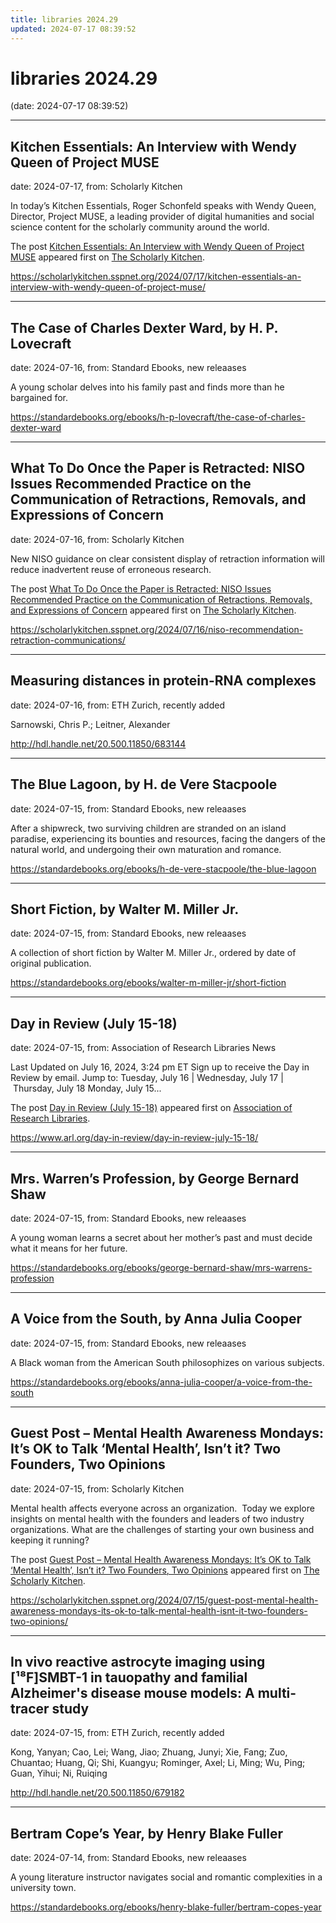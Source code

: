 ```yaml
---
title: libraries 2024.29
updated: 2024-07-17 08:39:52
---
```


# libraries 2024.29

(date: 2024-07-17 08:39:52)

---

## Kitchen Essentials: An Interview with Wendy Queen of Project MUSE

date: 2024-07-17, from: Scholarly Kitchen

<p>In today’s Kitchen Essentials, Roger Schonfeld speaks with Wendy Queen, Director, Project MUSE, a leading provider of digital humanities and social science content for the scholarly community around the world. </p>
<p>The post <a href="https://scholarlykitchen.sspnet.org/2024/07/17/kitchen-essentials-an-interview-with-wendy-queen-of-project-muse/">Kitchen Essentials: An Interview with Wendy Queen of Project MUSE</a> appeared first on <a href="https://scholarlykitchen.sspnet.org">The Scholarly Kitchen</a>.</p>
 

<https://scholarlykitchen.sspnet.org/2024/07/17/kitchen-essentials-an-interview-with-wendy-queen-of-project-muse/>

---

## The Case of Charles Dexter Ward, by H. P. Lovecraft

date: 2024-07-16, from: Standard Ebooks, new releaases

A young scholar delves into his family past and finds more than he bargained for. 

<https://standardebooks.org/ebooks/h-p-lovecraft/the-case-of-charles-dexter-ward>

---

## What To Do Once the Paper is Retracted: NISO Issues Recommended Practice on the Communication of Retractions, Removals, and Expressions of Concern

date: 2024-07-16, from: Scholarly Kitchen

<p>New NISO guidance on clear consistent display of retraction information will reduce inadvertent reuse of erroneous research.</p>
<p>The post <a href="https://scholarlykitchen.sspnet.org/2024/07/16/niso-recommendation-retraction-communications/">What To Do Once the Paper is Retracted: NISO Issues Recommended Practice on the Communication of Retractions, Removals, and Expressions of Concern</a> appeared first on <a href="https://scholarlykitchen.sspnet.org">The Scholarly Kitchen</a>.</p>
 

<https://scholarlykitchen.sspnet.org/2024/07/16/niso-recommendation-retraction-communications/>

---

## Measuring distances in protein-RNA complexes

date: 2024-07-16, from: ETH Zurich, recently added

Sarnowski, Chris P.; Leitner, Alexander 

<http://hdl.handle.net/20.500.11850/683144>

---

## The Blue Lagoon, by H. de Vere Stacpoole

date: 2024-07-15, from: Standard Ebooks, new releaases

After a shipwreck, two surviving children are stranded on an island paradise, experiencing its bounties and resources, facing the dangers of the natural world, and undergoing their own maturation and romance. 

<https://standardebooks.org/ebooks/h-de-vere-stacpoole/the-blue-lagoon>

---

## Short Fiction, by Walter M. Miller Jr.

date: 2024-07-15, from: Standard Ebooks, new releaases

A collection of short fiction by Walter M. Miller Jr., ordered by date of original publication. 

<https://standardebooks.org/ebooks/walter-m-miller-jr/short-fiction>

---

## Day in Review (July 15-18)

date: 2024-07-15, from: Association of Research Libraries News

<p>Last Updated on July 16, 2024, 3:24 pm ET Sign up to receive the Day in Review by email. Jump to: Tuesday, July 16 &#124; Wednesday, July 17 &#124; Thursday, July 18 Monday, July 15...</p>
<p>The post <a href="https://www.arl.org/day-in-review/day-in-review-july-15-18/">Day in Review (July 15-18)</a> appeared first on <a href="https://www.arl.org">Association of Research Libraries</a>.</p>
 

<https://www.arl.org/day-in-review/day-in-review-july-15-18/>

---

## Mrs. Warren’s Profession, by George Bernard Shaw

date: 2024-07-15, from: Standard Ebooks, new releaases

A young woman learns a secret about her mother’s past and must decide what it means for her future. 

<https://standardebooks.org/ebooks/george-bernard-shaw/mrs-warrens-profession>

---

## A Voice from the South, by Anna Julia Cooper

date: 2024-07-15, from: Standard Ebooks, new releaases

A Black woman from the American South philosophizes on various subjects. 

<https://standardebooks.org/ebooks/anna-julia-cooper/a-voice-from-the-south>

---

## Guest Post – Mental Health Awareness Mondays: It’s OK to Talk ‘Mental Health’, Isn’t it? Two Founders, Two Opinions

date: 2024-07-15, from: Scholarly Kitchen

<p>Mental health affects everyone across an organization.  Today we explore insights on mental health with the founders and leaders of two industry organizations. What are the challenges of starting your own business and keeping it running?</p>
<p>The post <a href="https://scholarlykitchen.sspnet.org/2024/07/15/guest-post-mental-health-awareness-mondays-its-ok-to-talk-mental-health-isnt-it-two-founders-two-opinions/">Guest Post – Mental Health Awareness Mondays: It’s OK to Talk ‘Mental Health’, Isn’t it? Two Founders, Two Opinions</a> appeared first on <a href="https://scholarlykitchen.sspnet.org">The Scholarly Kitchen</a>.</p>
 

<https://scholarlykitchen.sspnet.org/2024/07/15/guest-post-mental-health-awareness-mondays-its-ok-to-talk-mental-health-isnt-it-two-founders-two-opinions/>

---

## In vivo reactive astrocyte imaging using [¹⁸F]SMBT-1 in tauopathy and familial Alzheimer's disease mouse models: A multi-tracer study

date: 2024-07-15, from: ETH Zurich, recently added

Kong, Yanyan; Cao, Lei; Wang, Jiao; Zhuang, Junyi; Xie, Fang; Zuo, Chuantao; Huang, Qi; Shi, Kuangyu; Rominger, Axel; Li, Ming; Wu, Ping; Guan, Yihui; Ni, Ruiqing 

<http://hdl.handle.net/20.500.11850/679182>

---

## Bertram Cope’s Year, by Henry Blake Fuller

date: 2024-07-14, from: Standard Ebooks, new releaases

A young literature instructor navigates social and romantic complexities in a university town. 

<https://standardebooks.org/ebooks/henry-blake-fuller/bertram-copes-year>


